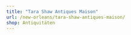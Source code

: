 ```yaml
---
title: "Tara Shaw Antiques Maison"
url: /new-orleans/tara-shaw-antiques-maison/
shop: Antiquitäten
---
```

